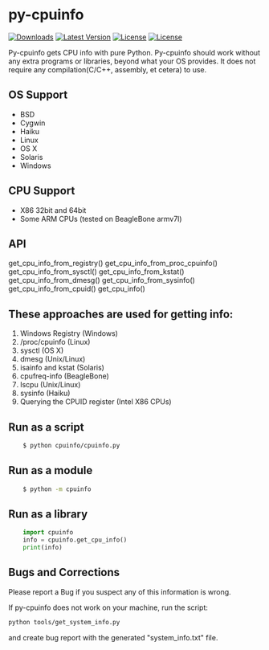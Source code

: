 py-cpuinfo
==========

[![Downloads](https://img.shields.io/pypi/dm/py-cpuinfo.svg)](https://pypi.python.org/pypi/py-cpuinfo/)
[![Latest Version](https://img.shields.io/pypi/v/py-cpuinfo.svg)](https://pypi.python.org/pypi/py-cpuinfo/)
[![License](https://img.shields.io/pypi/l/py-cpuinfo.svg)](https://pypi.python.org/pypi/py-cpuinfo/)
[![License](https://img.shields.io/pypi/pyversions/py-cpuinfo.svg)](https://pypi.python.org/pypi/py-cpuinfo/)

Py-cpuinfo gets CPU info with pure Python. Py-cpuinfo should work without any
extra programs or libraries, beyond what your OS provides. It does not require
any compilation(C/C++, assembly, et cetera) to use.

OS Support
-----
* BSD
* Cygwin
* Haiku
* Linux
* OS X
* Solaris
* Windows


CPU Support
-----
* X86 32bit and 64bit
* Some ARM CPUs (tested on BeagleBone armv7l)


API
-----
get_cpu_info_from_registry()
get_cpu_info_from_proc_cpuinfo()
get_cpu_info_from_sysctl()
get_cpu_info_from_kstat()
get_cpu_info_from_dmesg()
get_cpu_info_from_sysinfo()
get_cpu_info_from_cpuid()
get_cpu_info()


These approaches are used for getting info:
-----
1. Windows Registry (Windows)
2. /proc/cpuinfo (Linux)
3. sysctl (OS X)
4. dmesg (Unix/Linux)
5. isainfo and kstat (Solaris)
6. cpufreq-info (BeagleBone)
7. lscpu (Unix/Linux)
8. sysinfo (Haiku)
9. Querying the CPUID register (Intel X86 CPUs)


Run as a script
-----
~~~bash
    $ python cpuinfo/cpuinfo.py
~~~

Run as a module
-----
~~~bash
    $ python -m cpuinfo
~~~

Run as a library
-----
~~~python
    import cpuinfo
    info = cpuinfo.get_cpu_info()
    print(info)
~~~

Bugs and Corrections
-----

Please report a Bug if you suspect any of this information is wrong.

If py-cpuinfo does not work on your machine, run the script:

~~~bash
python tools/get_system_info.py
~~~

and create bug report with the generated "system_info.txt" file.
